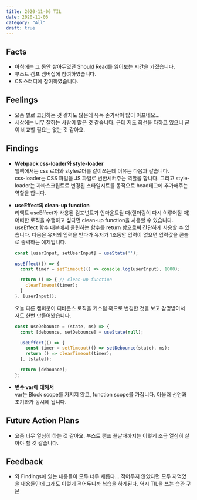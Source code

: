 ```yaml
---
title: 2020-11-06 TIL
date: 2020-11-06
category: "All"
draft: true
---
```


## Facts

- 아침에는 그 동안 쌓아두었던 Should Read를 읽어보는 시간을 가졌습니다.
- 부스트 캠프 멤버십에 참여하였습니다.
- CS 스터디에 참여하였습니다.

## Feelings

- 요즘 별로 코딩하는 것 같지도 않은데 유독 손가락이 많이 아프네요...
- 세상에는 너무 잘하는 사람이 많은 것 같습니다. 근데 저도 최선을 다하고 있으니 굳이 비교할 필요는 없는 것 같아요.

## Findings

- **Webpack css-loader와 style-loader**  
  웹팩에서는 css 로더와 style로더를 같이쓰는데 이유는 다음과 같습니다.  
  css-loader는 CSS 파일을 JS 파일로 변환시켜주는 역할을 합니다. 그리고 style-loader는 자바스크립트로 변경된 스타일시트를 동적으로 head태그에 추가해주는 역할을 합니다.
- **useEffect의 clean-up function**  
  리액트 useEffect가 사용된 컴포넌트가 언마운트될 때(렌더링이 다시 이루어질 때) 어떠한 로직을 수행하고 싶다면 clean-up function을 사용할 수 있습니다. useEffect 함수 내부에서 클린하는 함수를 return 함으로써 간단하게 사용할 수 있습니다.
  다음은 유저의 입력을 받다가 유저가 1초동안 입력이 없으면 입력값을 콘솔로 출력하는 예제입니다.  

    ```js
    const [userInput, setUserInput] = useState('');

    useEffect(() => {
      const timer = setTimeout(() => console.log(userInput), 1000);

      return () => { // clean-up function
        clearTimeout(timer);
      }
    }, [userInput]);
    ```

    오늘 다른 캠퍼분이 디바운스 로직을 커스텀 훅으로 변경한 것을 보고 감명받아서 저도 한번 만들어봤습니다.

    ```js
    const useDebounce = (state, ms) => {
      const [debounce, setDebounce] = useState(null);

      useEffect(() => {
        const timer = setTimeout(() => setDebounce(state), ms);
        return () => clearTimeout(timer);
      }, [state]);

      return [debounce];
    };
    ```

- **변수 var에 대해서**  
  var는 Block scope를 가지지 않고, function scope를 가집니다. 아울러 선언과 초기화가 동시에 됩니다.

## Future Action Plans

- 요즘 너무 열심히 하는 것 같아요. 부스트 캠프 끝날때까지는 이렇게 조금 열심히 살아야 할 것 같습니다.

## Feedback

- 와 Findings에 있는 내용들이 모두 너무 새롭다... 적어두지 않았다면 모두 까먹었을 내용들인데 그래도 이렇게 적어두니까 복습을 하게된다. 역시 TIL을 쓰는 습관 구욷
